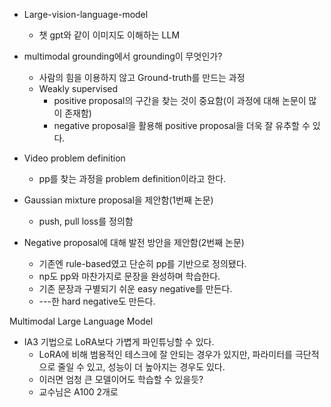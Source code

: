 - Large-vision-language-model
	- 챗 gpt와 같이 이미지도 이해하는 LLM

- multimodal grounding에서 grounding이 무엇인가?
	- 사람의 힘을 이용하지 않고 Ground-truth를 만드는 과정
	- Weakly supervised
		- positive proposal의 구간을 찾는 것이 중요함(이 과정에 대해 논문이 많이 존재함)
		- negative proposal을 활용해 positive proposal을 더욱 잘 유추할 수 있다.

- Video problem definition
	- pp를 찾는 과정을 problem definition이라고 한다.


- Gaussian mixture proposal을 제안함(1번째 논문)
	- push, pull loss를 정의함

- Negative proposal에 대해 발전 방안을 제안함(2번째 논문)
	- 기존엔 rule-based였고 단순히 pp를 기반으로 정의됐다.
	- np도 pp와 마찬가지로 문장을 완성하며 학습한다.
	- 기존 문장과 구별되기 쉬운 easy negative를 만든다.
	- ---한 hard negative도 만든다.


Multimodal Large Language Model


- IA3 기법으로 LoRA보다 가볍게 파인튜닝할 수 있다.
	- LoRA에 비해 범용적인 테스크에 잘 안되는 경우가 있지만, 파라미터를 극단적으로 줄일 수 있고, 성능이 더 높아지는 경우도 있다.
	- 이러면 엄청 큰 모델이어도 학습할 수 있을듯?
	- 교수님은 A100 2개로 